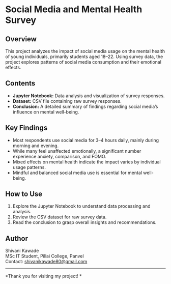 # Social Media and Mental Health Survey

## Overview

This project analyzes the impact of social media usage on the mental health of young individuals, primarily students aged 18–22. Using survey data, the project explores patterns of social media consumption and their emotional effects.

## Contents

- **Jupyter Notebook:** Data analysis and visualization of survey responses.
- **Dataset:** CSV file containing raw survey responses.
- **Conclusion:** A detailed summary of findings regarding social media’s influence on mental well-being.

## Key Findings

- Most respondents use social media for 3–4 hours daily, mainly during morning and evening.
- While many feel unaffected emotionally, a significant number experience anxiety, comparison, and FOMO.
- Mixed effects on mental health indicate the impact varies by individual usage patterns.
- Mindful and balanced social media use is essential for mental well-being.

## How to Use

1. Explore the Jupyter Notebook to understand data processing and analysis.
2. Review the CSV dataset for raw survey data.
3. Read the conclusion to grasp overall insights and recommendations.

## Author

Shivani Kawade  
MSc IT Student, Pillai College, Panvel  
Contact: shivanikawade80@gmail.com

---

*Thank you for visiting my project! *
